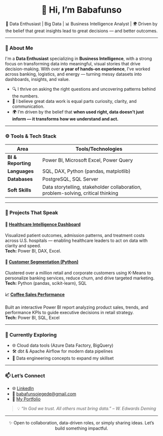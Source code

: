 <h1 align="center">👋 Hi, I’m Babafunso</h1>
<p align="center">
  🚀 Data Enthusiast | Big Data | 📊 Business Intelligence Analyst | 🌍  Driven by the belief that great insights lead to great decisions — and better outcomes.
</p>

---

### 🧠 About Me

I'm a **Data Enthusiast** specializing in **Business Intelligence**, with a strong focus on transforming data into meaningful, visual stories that drive decision-making. With over **a year of hands-on experience**, I’ve worked across banking, logistics, and energy — turning messy datasets into dashboards, insights, and value.

- 🔍 I thrive on asking the right questions and uncovering patterns behind the numbers.  
- 🎯 I believe great data work is equal parts curiosity, clarity, and communication.  
- 🌍 I’m driven by the belief that **when used right, data doesn’t just inform — it transforms how we understand and act.**

---

### ⚙️ Tools & Tech Stack

| Area            | Tools/Technologies |
|-----------------|--------------------|
| **BI & Reporting** | Power BI, Microsoft Excel, Power Query |
| **Languages**     | SQL, DAX, Python (pandas, matplotlib) |
| **Databases**     | PostgreSQL, SQL Server |
| **Soft Skills**   | Data storytelling, stakeholder collaboration, problem-solving, critical thinking |

---

### 🚀 Projects That Speak

#### 🏥 [Healthcare Intelligence Dashboard](https://github.com/FunsoJay/Healthcare_analysis_dashboard)
Visualized patient outcomes, admission patterns, and treatment costs across U.S. hospitals — enabling healthcare leaders to act on data with clarity and speed.  
**Tech:** Power BI, DAX, Excel. 

#### 🧠 [Customer Segmentation (Python)](https://github.com/FunsoJay/bank_customer_segmentation)
Clustered over a million retail and corporate customers using K-Means to personalize banking services, reduce churn, and drive targeted marketing.  
**Tech:** Python (pandas, scikit-learn), SQL  

#### 📈 [Coffee Sales Performance](https://github.com/FunsoJay/Coffee_sales_project)
Built an interactive Power BI report analyzing product sales, trends, and performance KPIs to guide executive decisions in retail strategy.  
**Tech:** Power BI, SQL, Excel

---

### 🌱 Currently Exploring

- 🌐 Cloud data tools (Azure Data Factory, BigQuery)  
- 🛠️ dbt & Apache Airflow for modern data pipelines  
- 🧩 Data engineering concepts to expand my skillset  

---

### 📫 Let’s Connect

- 🌐 [LinkedIn](https://www.linkedin.com/in/babafunso-jegede-09634a232/)
- 📧 babafunsojegede@gmail.com
- 🧳 [My Portfolio](https://funsojay.github.io/babafunsojegede.github.io/)

> 💡 *“In God we trust. All others must bring data.” – W. Edwards Deming*

---

<p align="center">
  ✨ Open to collaboration, data-driven roles, or simply sharing ideas. Let’s build something impactful.
</p>

